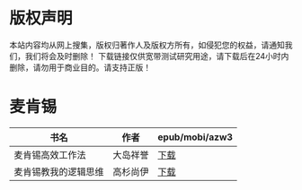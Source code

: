 # 版权声明

本站内容均从网上搜集，版权归著作人及版权方所有，如侵犯您的权益，请通知我们，我们将会及时删除！ 下载链接仅供宽带测试研究用途，请下载后在24小时内删除，请勿用于商业目的。请支持正版！

# 麦肯锡

| 书名 | 作者 | epub/mobi/azw3 |
| --- | --- | --- |
| 麦肯锡高效工作法 | 大岛祥誉 | [下载](https://url89.ctfile.com/f/31084289-1357000918-f2a3a1?p=8866) |
| 麦肯锡教我的逻辑思维 | 高杉尚伊 | [下载](https://url89.ctfile.com/f/31084289-1357042774-30018e?p=8866) |
